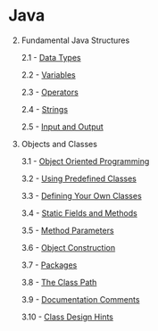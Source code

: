 # Java


2. Fundamental Java Structures

    2.1 - [Data Types](1_Java/2_FundamentalJavaStructures/1_DataTypes.md)

    2.2 - [Variables](1_Java/2_FundamentalJavaStructures/2_Variables.md)

    2.3 - [Operators](1_Java/2_FundamentalJavaStructures/3_Operators.md)

    2.4 - [Strings](1_Java/2_FundamentalJavaStructures/4_Strings.md)

    2.5 - [Input and Output](1_Java/2_FundamentalJavaStructures/5_InputAndOutput.md)

3. Objects and Classes

    3.1 - [Object Oriented Programming](1_Java/3_ObjectsAndClasses/1_ObjectOrientedProgramming.md)

    3.2 - [Using Predefined Classes](1_Java/3_ObjectsAndClasses/2_UsingPredefinedClasses.md)

    3.3 - [Defining Your Own Classes](1_Java/3_ObjectsAndClasses/3_DefiningYourOwnClasses.md)

    3.4 - [Static Fields and Methods](1_Java/3_ObjectsAndClasses/4_StaticFieldsAndMethods.md)

    3.5 - [Method Parameters](1_Java/3_ObjectsAndClasses/5_MethodParameters.md)

    3.6 - [Object Construction](1_Java/3_ObjectsAndClasses/6_ObjectConstruction.md)

    3.7 - [Packages](1_Java/3_ObjectsAndClasses/7_Packages.md)

    3.8 - [The Class Path](1_Java/3_ObjectsAndClasses/8_TheClassPath.md)

    3.9 - [Documentation Comments](1_Java/3_ObjectsAndClasses/9_DocumentationComments.md)

    3.10 - [Class Design Hints](1_Java/3_ObjectsAndClasses/10_ClassDesignHints.md)
